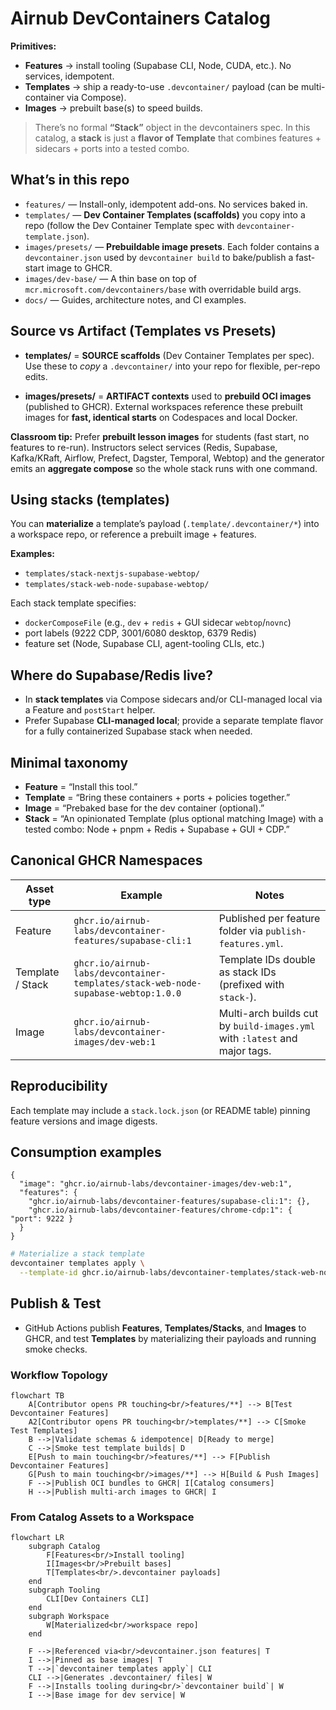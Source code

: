 # Airnub DevContainers Catalog

**Primitives:**
- **Features** → install tooling (Supabase CLI, Node, CUDA, etc.). No services, idempotent.
- **Templates** → ship a ready-to-use `.devcontainer/` payload (can be multi-container via Compose).
- **Images** → prebuilt base(s) to speed builds.

> There’s no formal **“Stack”** object in the devcontainers spec. In this catalog, a **stack** is just a **flavor of Template** that combines features + sidecars + ports into a tested combo.

## What’s in this repo

- `features/` — Install-only, idempotent add-ons. No services baked in.
- `templates/` — **Dev Container Templates (scaffolds)** you copy into a repo (follow the Dev Container Template spec with `devcontainer-template.json`).
- `images/presets/` — **Prebuildable image presets**. Each folder contains a `devcontainer.json` used by `devcontainer build` to bake/publish a fast-start image to GHCR.
- `images/dev-base/` — A thin base on top of `mcr.microsoft.com/devcontainers/base` with overridable build args.
- `docs/` — Guides, architecture notes, and CI examples.

## Source vs Artifact (Templates vs Presets)

- **templates/** = **SOURCE scaffolds** (Dev Container Templates per spec).
  Use these to *copy* a `.devcontainer/` into your repo for flexible, per-repo edits.

- **images/presets/** = **ARTIFACT contexts** used to **prebuild OCI images** (published to GHCR).
  External workspaces reference these prebuilt images for **fast, identical starts** on Codespaces and local Docker.

**Classroom tip:** Prefer **prebuilt lesson images** for students (fast start, no features to re-run). Instructors select services (Redis, Supabase, Kafka/KRaft, Airflow, Prefect, Dagster, Temporal, Webtop) and the generator emits an **aggregate compose** so the whole stack runs with one command.

## Using stacks (templates)

You can **materialize** a template’s payload (`.template/.devcontainer/*`) into a workspace repo, or reference a prebuilt image + features.

**Examples:**
- `templates/stack-nextjs-supabase-webtop/`
- `templates/stack-web-node-supabase-webtop/`

Each stack template specifies:
- `dockerComposeFile` (e.g., `dev` + `redis` + GUI sidecar `webtop`/`novnc`)
- port labels (9222 CDP, 3001/6080 desktop, 6379 Redis)
- feature set (Node, Supabase CLI, agent-tooling CLIs, etc.)

## Where do Supabase/Redis live?

- In **stack templates** via Compose sidecars and/or CLI-managed local via a Feature and `postStart` helper.
- Prefer Supabase **CLI-managed local**; provide a separate template flavor for a fully containerized Supabase stack when needed.

## Minimal taxonomy

- **Feature** = “Install this tool.”
- **Template** = “Bring these containers + ports + policies together.”
- **Image** = “Prebaked base for the dev container (optional).”
- **Stack** = “An opinionated Template (plus optional matching Image) with a tested combo: Node + pnpm + Redis + Supabase + GUI + CDP.”

## Canonical GHCR Namespaces

| Asset type | Example | Notes |
| --- | --- | --- |
| Feature | `ghcr.io/airnub-labs/devcontainer-features/supabase-cli:1` | Published per feature folder via `publish-features.yml`. |
| Template / Stack | `ghcr.io/airnub-labs/devcontainer-templates/stack-web-node-supabase-webtop:1.0.0` | Template IDs double as stack IDs (prefixed with `stack-`). |
| Image | `ghcr.io/airnub-labs/devcontainer-images/dev-web:1` | Multi-arch builds cut by `build-images.yml` with `:latest` and major tags. |

## Reproducibility

Each template may include a `stack.lock.json` (or README table) pinning feature versions and image digests.

## Consumption examples

```jsonc
{
  "image": "ghcr.io/airnub-labs/devcontainer-images/dev-web:1",
  "features": {
    "ghcr.io/airnub-labs/devcontainer-features/supabase-cli:1": {},
    "ghcr.io/airnub-labs/devcontainer-features/chrome-cdp:1": { "port": 9222 }
  }
}
```

```bash
# Materialize a stack template
devcontainer templates apply \
  --template-id ghcr.io/airnub-labs/devcontainer-templates/stack-web-node-supabase-webtop:1.0.0
```

## Publish & Test

- GitHub Actions publish **Features**, **Templates/Stacks**, and **Images** to GHCR, and test **Templates** by materializing their payloads and running smoke checks.

### Workflow Topology

```mermaid
flowchart TB
    A[Contributor opens PR touching<br/>features/**] --> B[Test Devcontainer Features]
    A2[Contributor opens PR touching<br/>templates/**] --> C[Smoke Test Templates]
    B -->|Validate schemas & idempotence| D[Ready to merge]
    C -->|Smoke test template builds| D
    E[Push to main touching<br/>features/**] --> F[Publish Devcontainer Features]
    G[Push to main touching<br/>images/**] --> H[Build & Push Images]
    F -->|Publish OCI bundles to GHCR| I[Catalog consumers]
    H -->|Publish multi-arch images to GHCR| I
```

### From Catalog Assets to a Workspace

```mermaid
flowchart LR
    subgraph Catalog
        F[Features<br/>Install tooling]
        I[Images<br/>Prebuilt bases]
        T[Templates<br/>.devcontainer payloads]
    end
    subgraph Tooling
        CLI[Dev Containers CLI]
    end
    subgraph Workspace
        W[Materialized<br/>workspace repo]
    end

    F -->|Referenced via<br/>devcontainer.json features| T
    I -->|Pinned as base images| T
    T -->|`devcontainer templates apply`| CLI
    CLI -->|Generates .devcontainer/ files| W
    F -->|Installs tooling during<br/>`devcontainer build`| W
    I -->|Base image for dev service| W
```
